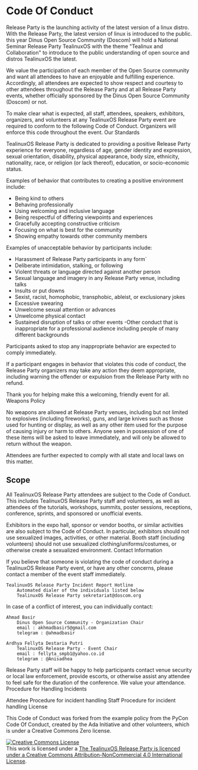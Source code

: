 # Code Of Conduct

Release Party is the launching activity of the latest version of a linux distro. With the Release Party, the latest version of linux is introduced to the public. this year Dinus Open Source Community (Doscom) will hold a National Seminar Release Party TealinuxOS with the theme "Tealinux and Collaboration" to introduce to the public understanding of open source and distros TealinuxOS the latest.

We value the participation of each member of the Open Source community and want all attendees to have an enjoyable and fulfilling experience. Accordingly, all attendees are expected to show respect and courtesy to other attendees throughout the Release Party and at all Release Party events, whether officially sponsored by the Dinus Open Source Community (Doscom) or not.

To make clear what is expected, all staff, attendees, speakers, exhibitors, organizers, and volunteers at any TealinuxOS Release Party event are required to conform to the following Code of Conduct. Organizers will enforce this code throughout the event.
Our Standards

TealinuxOS Release Party is dedicated to providing a positive Release Party experience for everyone, regardless of age, gender identity and expression, sexual orientation, disability, physical appearance, body size, ethnicity, nationality, race, or religion (or lack thereof), education, or socio-economic status.

Examples of behavior that contributes to creating a positive environment include:

- Being kind to others
- Behaving professionally
- Using welcoming and inclusive language
- Being respectful of differing viewpoints and experiences
- Gracefully accepting constructive criticism
- Focusing on what is best for the community
- Showing empathy towards other community members

Examples of unacceptable behavior by participants include:

- Harassment of Release Party participants in any form`
- Deliberate intimidation, stalking, or following
- Violent threats or language directed against another person
- Sexual language and imagery in any Release Party venue, including talks
- Insults or put downs
- Sexist, racist, homophobic, transphobic, ableist, or exclusionary jokes
- Excessive swearing
- Unwelcome sexual attention or advances
- Unwelcome physical contact
- Sustained disruption of talks or other events
-Other conduct that is inappropriate for a professional audience including people of many different backgrounds

Participants asked to stop any inappropriate behavior are expected to comply immediately.

If a participant engages in behavior that violates this code of conduct, the Release Party organizers may take any action they deem appropriate, including warning the offender or expulsion from the Release Party with no refund.

Thank you for helping make this a welcoming, friendly event for all.
Weapons Policy

No weapons are allowed at Release Party venues, including but not limited to explosives (including fireworks), guns, and large knives such as those used for hunting or display, as well as any other item used for the purpose of causing injury or harm to others. Anyone seen in possession of one of these items will be asked to leave immediately, and will only be allowed to return without the weapon.

Attendees are further expected to comply with all state and local laws on this matter.

## Scope

All TealinuxOS Release Party attendees are subject to the Code of Conduct. This includes TealinuxOS Release Party staff and volunteers, as well as attendees of the tutorials, workshops, summits, poster sessions, receptions, conference, sprints, and sponsored or unofficial events.

Exhibitors in the expo hall, sponsor or vendor booths, or similar activities are also subject to the Code of Conduct. In particular, exhibitors should not use sexualized images, activities, or other material. Booth staff (including volunteers) should not use sexualized clothing/uniforms/costumes, or otherwise create a sexualized environment.
Contact Information

If you believe that someone is violating the code of conduct during a TealinuxOS Release Party event, or have any other concerns, please contact a member of the event staff immediately.

    TealinuxOS Release Party Incident Report Hotline
        Automated dialer of the individuals listed below
        TealinuxOS Release Party sekretariat@doscom.org

In case of a conflict of interest, you can individually contact:

    Ahmad Basir
        Dinus Open Source Community - Organization Chair
        email : akhmadbasir5@gmail.com
        telegram : @ahmadbasir

    Ardhya Fellyta Destaria Putri
        TealinuxOS Release Party - Event Chair
        email : fellyta_smpb1@yahoo.co.id
        telegram : @Anisadhea

Release Party staff will be happy to help participants contact venue security or local law enforcement, provide escorts, or otherwise assist any attendee to feel safe for the duration of the conference. We value your attendance.
Procedure for Handling Incidents

Attendee Procedure for incident handling Staff Procedure for incident handling
License

This Code of Conduct was forked from the example policy from the PyCon Code Of Conduct, created by the Ada Initiative and other volunteers, which is under a Creative Commons Zero license.

<a rel="license" href="http://creativecommons.org/licenses/by-nc/4.0/"><img alt="Creative Commons License" style="border-width:0" src="https://i.creativecommons.org/l/by-nc/4.0/88x31.png" /></a><br />This work is licensed under a <a rel="license" href="http://creativecommons.org/licenses/by-nc/4.0/">The TealinuxOS Release Party is licenced under a Creative Commons Attribution-NonCommercial 4.0 International License</a>.